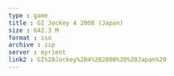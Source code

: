 ```yaml
---
type : game
title : GI Jockey 4 2008 (Japan)
size : 642.3 M
format : iso
archive : zip
server : myrient
link2 : GI%20Jockey%204%202008%20%28Japan%29
---
```

